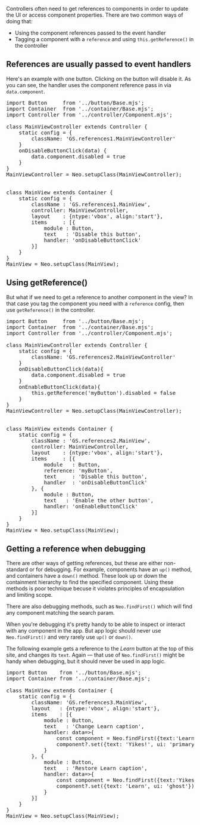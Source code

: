 Controllers often need to get references to components in order to update 
the UI or access component properties. 
There are two common ways of doing that:

- Using the component references passed to the event handler
- Tagging a component with a `reference` and using `this.getReference()` in the controller

## References are usually passed to event handlers

Here's an example with one button. Clicking on the button will disable it. 
As you can see, the handler uses the component reference pass in via `data.component`.

<pre data-neo>
import Button     from '../button/Base.mjs';
import Container  from '../container/Base.mjs';
import Controller from '../controller/Component.mjs';

class MainViewController extends Controller {
    static config = {
        className: 'GS.references1.MainViewController'
    }
    onDisableButtonClick(data) {
        data.component.disabled = true
    }
}
MainViewController = Neo.setupClass(MainViewController);


class MainView extends Container {
    static config = {
        className : 'GS.references1.MainView',
        controller: MainViewController,
        layout    : {ntype:'vbox', align:'start'},
        items     : [{
            module : Button,
            text   : 'Disable this button',
            handler: 'onDisableButtonClick'
        }]
    }
}
MainView = Neo.setupClass(MainView);
</pre>

## Using getReference() 

But what if we need to get a reference to another component in the view? In that case
you tag the component you need with a `reference` config, then use `getReference()` in
the controller.

<pre data-neo>
import Button     from '../button/Base.mjs';
import Container  from '../container/Base.mjs';
import Controller from '../controller/Component.mjs';

class MainViewController extends Controller {
    static config = {
        className: 'GS.references2.MainViewController'
    }
    onDisableButtonClick(data){
        data.component.disabled = true
    }
    onEnableButtonClick(data){
        this.getReference('myButton').disabled = false
    }
}
MainViewController = Neo.setupClass(MainViewController);


class MainView extends Container {
    static config = {
        className : 'GS.references2.MainView',
        controller: MainViewController,
        layout    : {ntype:'vbox', align:'start'},
        items     : [{
            module   : Button,
            reference: 'myButton',
            text     : 'Disable this button',
            handler  : 'onDisableButtonClick'
        }, {
            module : Button,
            text   : 'Enable the other button',
            handler: 'onEnableButtonClick'
        }]
    }
}
MainView = Neo.setupClass(MainView);
</pre>

## Getting a reference when debugging

There are other ways of getting references, but these are either non-standard or for debugging.
For example, components have an `up()` method, and containers have a `down()` method. These look 
up or down the containment hierarchy to find the specified component. Using these methods is poor technique
becuse it violates principles of encapsulation and limiting scope.

There are also debugging methods, such as `Neo.findFirst()` which will find any component matching
the search param. 

When you're debugging it's pretty handy to be able to inspect or interact with any component in the app. 
But app logic should never use `Neo.findFirst()` and very rarely use `up()` or `down()`.

The following example gets a reference to the _Learn_ button at the top of this site, and changes its `text`.
Again &mdash; that use of `Neo.findFirst()` might be handy when debugging, but it should never be used in app logic.

<pre data-neo>
import Button    from '../button/Base.mjs';
import Container from '../container/Base.mjs';

class MainView extends Container {
    static config = {
        className: 'GS.references3.MainView',
        layout   : {ntype:'vbox', align:'start'},
        items    : [{
            module : Button,
            text   : 'Change Learn caption',
            handler: data=>{
                const component = Neo.findFirst({text:'Learn'});
                component?.set({text: 'Yikes!', ui: 'primary'})
            }
        }, {
            module : Button,
            text   : 'Restore Learn caption',
            handler: data=>{
                const component = Neo.findFirst({text:'Yikes!'});
                component?.set({text: 'Learn', ui: 'ghost'})
            }
        }]
    }
}
MainView = Neo.setupClass(MainView);
</pre>
